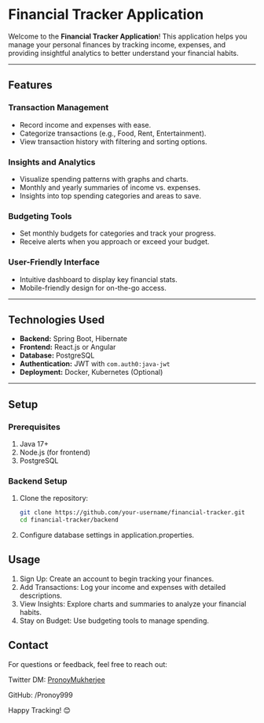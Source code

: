 # Financial Tracker Application  

Welcome to the **Financial Tracker Application**! This application helps you manage your personal finances by tracking income, expenses, and providing insightful analytics to better understand your financial habits.  

---

## Features  

### Transaction Management  
- Record income and expenses with ease.  
- Categorize transactions (e.g., Food, Rent, Entertainment).  
- View transaction history with filtering and sorting options.  

### Insights and Analytics  
- Visualize spending patterns with graphs and charts.  
- Monthly and yearly summaries of income vs. expenses.  
- Insights into top spending categories and areas to save.  

### Budgeting Tools  
- Set monthly budgets for categories and track your progress.  
- Receive alerts when you approach or exceed your budget.  

### User-Friendly Interface  
- Intuitive dashboard to display key financial stats.  
- Mobile-friendly design for on-the-go access.  

---

## Technologies Used  

- **Backend:** Spring Boot, Hibernate  
- **Frontend:** React.js or Angular  
- **Database:** PostgreSQL  
- **Authentication:** JWT with `com.auth0:java-jwt`  
- **Deployment:** Docker, Kubernetes (Optional)  

---

## Setup  

### Prerequisites  
1. Java 17+  
2. Node.js (for frontend)  
3. PostgreSQL  

### Backend Setup  
1. Clone the repository:  
   ```bash  
   git clone https://github.com/your-username/financial-tracker.git  
   cd financial-tracker/backend  
2. Configure database settings in application.properties.

## Usage
1. Sign Up: Create an account to begin tracking your finances.
2. Add Transactions: Log your income and expenses with detailed descriptions.
3. View Insights: Explore charts and summaries to analyze your financial habits.
4. Stay on Budget: Use budgeting tools to manage spending.

## Contact
For questions or feedback, feel free to reach out:

Twitter DM: [PronoyMukherjee](https://x.com/PronoyMukherje)

GitHub: /Pronoy999

Happy Tracking! 😊
